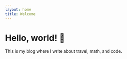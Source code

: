 ```yaml
---
layout: home
title: Welcome
---
```


# Hello, world! 👋

This is my blog where I write about travel, math, and code.
